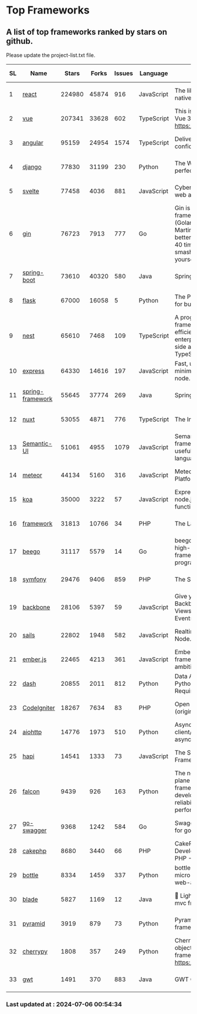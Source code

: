 # Top Frameworks
## A list of top frameworks ranked by stars on github.  
Please update the project-list.txt file.

| SL| Name  | Stars| Forks| Issues | Language | Description | Last Commit |
| --| ------| -----| ---- | ------ | -------- | ----------- | ----------- |
| 1 | [react](https://github.com/facebook/react) | 224980 | 45874 | 916 | JavaScript | The library for web and native user interfaces. | 2024-07-04 16:31:23 |
| 2 | [vue](https://github.com/vuejs/vue) | 207341 | 33628 | 602 | TypeScript | This is the repo for Vue 2. For Vue 3, go to https://github.com/vuejs/core | 2024-06-14 12:52:12 |
| 3 | [angular](https://github.com/angular/angular) | 95159 | 24954 | 1574 | TypeScript | Deliver web apps with confidence 🚀 | 2024-07-05 11:03:56 |
| 4 | [django](https://github.com/django/django) | 77830 | 31199 | 230 | Python | The Web framework for perfectionists with deadlines. | 2024-07-04 21:08:19 |
| 5 | [svelte](https://github.com/sveltejs/svelte) | 77458 | 4036 | 881 | JavaScript | Cybernetically enhanced web apps | 2024-07-05 21:32:44 |
| 6 | [gin](https://github.com/gin-gonic/gin) | 76723 | 7913 | 777 | Go | Gin is a HTTP web framework written in Go (Golang). It features a Martini-like API with much better performance -- up to 40 times faster. If you need smashing performance, get yourself some Gin. | 2024-06-22 14:19:04 |
| 7 | [spring-boot](https://github.com/spring-projects/spring-boot) | 73610 | 40320 | 580 | Java | Spring Boot | 2024-07-05 12:20:40 |
| 8 | [flask](https://github.com/pallets/flask) | 67000 | 16058 | 5 | Python | The Python micro framework for building web applications. | 2024-07-02 11:17:59 |
| 9 | [nest](https://github.com/nestjs/nest) | 65610 | 7468 | 109 | TypeScript | A progressive Node.js framework for building efficient, scalable, and enterprise-grade server-side applications with TypeScript/JavaScript 🚀 | 2024-07-04 10:23:20 |
| 10 | [express](https://github.com/expressjs/express) | 64330 | 14616 | 197 | JavaScript | Fast, unopinionated, minimalist web framework for node. | 2024-06-26 22:23:19 |
| 11 | [spring-framework](https://github.com/spring-projects/spring-framework) | 55645 | 37774 | 269 | Java | Spring Framework | 2024-07-05 17:01:21 |
| 12 | [nuxt](https://github.com/nuxt/nuxt) | 53055 | 4871 | 776 | TypeScript | The Intuitive Vue Framework. | 2024-07-05 17:21:00 |
| 13 | [Semantic-UI](https://github.com/Semantic-Org/Semantic-UI) | 51061 | 4955 | 1079 | JavaScript | Semantic is a UI component framework based around useful principles from natural language. | 2023-01-11 17:05:32 |
| 14 | [meteor](https://github.com/meteor/meteor) | 44134 | 5160 | 316 | JavaScript | Meteor, the JavaScript App Platform | 2024-07-04 15:34:11 |
| 15 | [koa](https://github.com/koajs/koa) | 35000 | 3222 | 57 | JavaScript | Expressive middleware for node.js using ES2017 async functions | 2024-06-28 15:26:17 |
| 16 | [framework](https://github.com/laravel/framework) | 31813 | 10766 | 34 | PHP | The Laravel Framework. | 2024-07-05 21:26:54 |
| 17 | [beego](https://github.com/beego/beego) | 31117 | 5579 | 14 | Go | beego is an open-source, high-performance web framework for the Go programming language. | 2024-07-01 11:38:47 |
| 18 | [symfony](https://github.com/symfony/symfony) | 29476 | 9406 | 859 | PHP | The Symfony PHP framework | 2024-07-05 21:01:46 |
| 19 | [backbone](https://github.com/jashkenas/backbone) | 28106 | 5397 | 59 | JavaScript | Give your JS App some Backbone with Models, Views, Collections, and Events | 2024-03-06 23:22:47 |
| 20 | [sails](https://github.com/balderdashy/sails) | 22802 | 1948 | 582 | JavaScript | Realtime MVC Framework for Node.js | 2024-05-17 22:00:56 |
| 21 | [ember.js](https://github.com/emberjs/ember.js) | 22465 | 4213 | 361 | JavaScript | Ember.js - A JavaScript framework for creating ambitious web applications | 2024-07-05 20:50:35 |
| 22 | [dash](https://github.com/plotly/dash) | 20855 | 2011 | 812 | Python | Data Apps & Dashboards for Python. No JavaScript Required. | 2024-07-04 14:15:44 |
| 23 | [CodeIgniter](https://github.com/bcit-ci/CodeIgniter) | 18267 | 7634 | 83 | PHP | Open Source PHP Framework (originally from EllisLab) | 2024-03-20 03:51:42 |
| 24 | [aiohttp](https://github.com/aio-libs/aiohttp) | 14776 | 1973 | 510 | Python | Asynchronous HTTP client/server framework for asyncio and Python | 2024-07-06 00:42:39 |
| 25 | [hapi](https://github.com/hapijs/hapi) | 14541 | 1333 | 73 | JavaScript | The Simple, Secure Framework Developers Trust | 2024-07-04 00:48:01 |
| 26 | [falcon](https://github.com/falconry/falcon) | 9439 | 926 | 163 | Python | The no-magic web data plane API and microservices framework for Python developers, with a focus on reliability, correctness, and performance at scale. | 2024-06-30 12:58:23 |
| 27 | [go-swagger](https://github.com/go-swagger/go-swagger) | 9368 | 1242 | 584 | Go | Swagger 2.0 implementation for go | 2024-05-13 17:21:38 |
| 28 | [cakephp](https://github.com/cakephp/cakephp) | 8680 | 3440 | 66 | PHP | CakePHP: The Rapid Development Framework for PHP - Official Repository | 2024-07-01 23:18:48 |
| 29 | [bottle](https://github.com/bottlepy/bottle) | 8334 | 1459 | 337 | Python | bottle.py is a fast and simple micro-framework for python web-applications. | 2024-01-03 22:31:48 |
| 30 | [blade](https://github.com/lets-blade/blade) | 5827 | 1169 | 12 | Java | :rocket: Lightning fast and elegant mvc framework for Java8 | 2024-06-17 01:05:35 |
| 31 | [pyramid](https://github.com/Pylons/pyramid) | 3919 | 879 | 73 | Python | Pyramid - A Python web framework | 2024-06-10 16:09:42 |
| 32 | [cherrypy](https://github.com/cherrypy/cherrypy) | 1808 | 357 | 249 | Python | CherryPy is a pythonic, object-oriented HTTP framework.      https://cherrypy.dev | 2024-07-02 23:41:56 |
| 33 | [gwt](https://github.com/gwtproject/gwt) | 1491 | 370 | 883 | Java | GWT Open Source Project | 2024-06-04 17:54:18 |

### Last updated at : 2024-07-06 00:54:34
